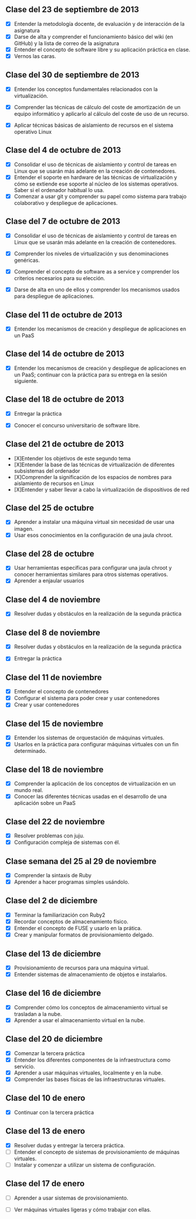 Clase del 23 de septiembre de 2013
---

* [X] Entender la metodología docente, de evaluación y de interacción de la asignatura
* [X] Darse de alta y comprender el funcionamiento básico del wiki (en GitHub) y la lista de correo de la asignatura
* [X] Entender el concepto de software libre y su aplicación práctica en clase.
* [X] Vernos las caras.

Clase del 30 de septiembre de 2013
---

* [X] Entender los conceptos fundamentales relacionados con la virtualización.
* [X] Comprender las técnicas de cálculo del coste de amortización de un equipo informático y aplicarlo al cálculo del coste de uso de un recurso.
* [X] Aplicar técnicas básicas de aislamiento de recursos en el sistema operativo Linux


Clase del 4 de octubre de 2013
---
* [X] Consolidar el uso de técnicas de aislamiento y control de tareas en Linux que se usarán más adelante en la creación de contenedores.
* [X] Entender el soporte en hardware de las técnicas de virtualización y cómo se extiende ese soporte al núcleo de los sistemas operativos. Saber si el ordenador habitual lo usa.
* [X] Comenzar a usar git y comprender su papel como sistema para trabajo colaborativo y despliegue de aplicaciones.

Clase del 7 de octubre de 2013
---

* [X] Consolidar el uso de técnicas de aislamiento y control de tareas en Linux que se usarán más adelante en la creación de contenedores.
* [X] Comprender los niveles de virtualización y sus denominaciones genéricas.
* [X] Comprender el concepto de software as a service y comprender los criterios necesarios para su elección.
* [X] Darse de alta en uno de ellos y comprender los mecanismos usados para despliegue de aplicaciones.


Clase del 11 de octubre de 2013
---

* [X] Entender los mecanismos de creación y despliegue de aplicaciones en un PaaS


Clase del 14 de octubre de 2013
---

* [X] Entender los mecanismos de creación y despliegue de aplicaciones en un PaaS; continuar con la práctica para su entrega en la sesión siguiente.


Clase del 18 de octubre de 2013
---

* [X] Entregar la práctica
* [X] Conocer el concurso universitario de software libre.


Clase del 21 de octubre de 2013
---

* [X]Entender los objetivos de este segundo tema
* [X]Entender la base de las técnicas de virtualización de diferentes subsistemas del ordenador
* [X]Comprender la significación de los espacios de nombres para aislamiento de recursos en Linux
* [X]Entender y saber llevar a cabo la virtualización de dispositivos de red

Clase del 25 de octubre
---

* [X] Aprender a instalar una máquina virtual sin necesidad de usar una imagen.
* [X] Usar esos conocimientos en la configuración de una jaula chroot.

Clase del 28 de octubre
---

* [X] Usar herramientas específicas para configurar una jaula chroot y conocer herramientas similares para otros sistemas operativos.
* [X] Aprender a enjaular usuarios

Clase del 4 de noviembre
---

* [X] Resolver dudas y obstáculos en la realización de la segunda práctica


Clase del 8 de noviembre
---

* [X] Resolver dudas y obstáculos en la realización de la segunda práctica
* [X] Entregar la práctica 


Clase del 11 de noviembre
---

* [X] Entender el concepto de contenedores
* [X] Configurar el sistema para poder crear y usar contenedores
* [X] Crear y usar contenedores

Clase del 15 de noviembre
---

* [X] Entender los sistemas de orquestación de máquinas virtuales.
* [X] Usarlos en la práctica para configurar máquinas virtuales con un fin determinado.

Clase del 18 de noviembre
---

* [X] Comprender la aplicación de los conceptos de virtualización en un mundo real.
* [X] Conocer las diferentes técnicas usadas en el desarrollo de una aplicación sobre un PaaS

Clase del 22 de noviembre
---

* [X] Resolver problemas con juju.
* [X] Configuración compleja de sistemas con él.
 
Clase semana del 25 al 29 de noviembre
---

* [X] Comprender la sintaxis de Ruby
* [X] Aprender a hacer programas simples usándolo.

Clase del 2 de diciembre
---

* [X] Terminar la familiarización con Ruby2
* [X] Recordar conceptos de almacenamiento físico.
* [X] Entender el concepto de FUSE y usarlo en la prática.
* [X] Crear y manipular formatos de provisionamiento delgado.

Clase del 13 de diciembre
---

* [X] Provisionamiento de recursos para una máquina virtual.
* [X] Entender sistemas de almacenamiento de objetos e instalarlos.

Clase del 16 de diciembre
---

* [X] Comprender cómo los conceptos de almacenamiento virtual se trasladan a la nube.
* [X] Aprender a usar el almacenamiento virtual en la nube.

Clase del 20 de diciembre
---

* [X] Comenzar la tercera práctica
* [X] Entender los diferentes componentes de la infraestructura como servicio.
* [X] Aprender a usar máquinas virtuales, localmente y en la nube.
* [X] Comprender las bases físicas de las infraestructuras virtuales.

Clase del 10 de enero
---

* [X] Continuar con la tercera práctica

Clase del 13 de enero
---

* [X] Resolver dudas y entregar la tercera práctica.
* [ ] Entender el concepto de sistemas de provisionamiento de máquinas virtuales.
* [ ] Instalar y comenzar a utilizar un sistema de configuración.

Clase del 17 de enero
---

* [ ] Aprender a usar sistemas de provisionamiento.
* [ ] Ver máquinas virtuales ligeras y cómo trabajar con ellas.

